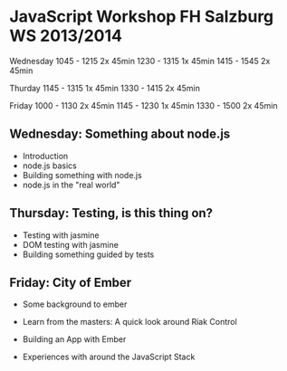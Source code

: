 JavaScript Workshop FH Salzburg WS 2013/2014
============================================

Wednesday
1045 - 1215 2x 45min
1230 - 1315 1x 45min
1415 - 1545 2x 45min

Thurday
1145 - 1315 1x 45min
1330 - 1415 2x 45min

Friday
1000 - 1130 2x 45min
1145 - 1230 1x 45min
1330 - 1500 2x 45min

Wednesday: Something about node.js
--------------------------------
- Introduction
- node.js basics
- Building something with node.js
- node.js in the "real world"


Thursday: Testing, is this thing on?
------------------------------------
- Testing with jasmine
- DOM testing with jasmine
- Building something guided by tests


Friday: City of Ember
---------------------
- Some background to ember
- Learn from the masters: A quick look around Riak Control
- Building an App with Ember

- Experiences with around the JavaScript Stack
